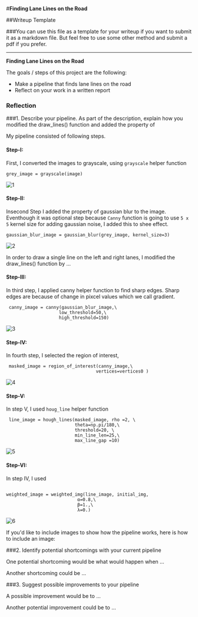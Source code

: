 #**Finding Lane Lines on the Road** 

##Writeup Template

###You can use this file as a template for your writeup if you want to submit it as a markdown file. But feel free to use some other method and submit a pdf if you prefer.

---

**Finding Lane Lines on the Road**

The goals / steps of this project are the following:
* Make a pipeline that finds lane lines on the road
* Reflect on your work in a written report


### Reflection

###1. Describe your pipeline. As part of the description, explain how you modified the draw_lines() function and added the property of 

My pipeline consisted of following steps. 


#### Step-I:

First, I converted the images to grayscale, using  ```grayscale``` helper function

```
grey_image = grayscale(image)

```
![1](https://github.com/Vasuji/carnd-project1/blob/master/pipeline_images/1grey_image.jpg?raw=true)

#### Step-II:

Insecond Step I added the property of gaussian blur to the image. Eventhough it was optional step because ```Canny``` function is going to use ```5 x 5``` kernel size for adding gaussian noise, I added this to shee effect.

```
gaussian_blur_image = gaussian_blur(grey_image, kernel_size=3)

```
![2](https://github.com/Vasuji/carnd-project1/blob/master/pipeline_images/2gaussian_blur_image.jpg?raw=true)

In order to draw a single line on the left and right lanes, I modified the draw_lines() function by ...

#### Step-III:
In third step, I applied canny helper function to find sharp edges. Sharp edges are because of change in pixcel values which we call gradient.
```
 canny_image = canny(gaussian_blur_image,\
                    low_threshold=50,\
                    high_threshold=150)
 ```
![3](https://github.com/Vasuji/carnd-project1/blob/master/pipeline_images/3canny_image.jpg?raw=true)

#### Step-IV:
In fourth step, I selected the region of interest,
```
 masked_image = region_of_interest(canny_image,\
                                  vertices=vertices0 )
```
![4](https://github.com/Vasuji/carnd-project1/blob/master/pipeline_images/4masked_image.jpg?raw=true)
#### Step-V:

In step V, I used ```houg_line``` helper function
```
 line_image = hough_lines(masked_image, rho =2, \
                          theta=np.pi/180,\
                          threshold=20, \
                          min_line_len=25,\
                          max_line_gap =10)
```
![5](https://github.com/Vasuji/carnd-project1/blob/master/pipeline_images/5line_image.jpg?raw=true)

#### Step-VI:

In step IV, I used
```

weighted_image = weighted_img(line_image, initial_img,
                           α=0.8,\
                           β=1.,\
                           λ=0.)
```
![6](https://github.com/Vasuji/carnd-project1/blob/master/pipeline_images/6weighted_image.jpg?raw=true)

If you'd like to include images to show how the pipeline works, here is how to include an image: 






###2. Identify potential shortcomings with your current pipeline


One potential shortcoming would be what would happen when ... 

Another shortcoming could be ...







###3. Suggest possible improvements to your pipeline

A possible improvement would be to ...

Another potential improvement could be to ...
